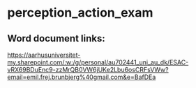 # perception_action_exam

## Word document links:
https://aarhusuniversitet-my.sharepoint.com/:w:/g/personal/au702441_uni_au_dk/ESAC-vRX69BDuEnc9-zzMrQB0VW6jUKe2Lbu6osCRFsVWw?email=emil.frej.brunbjerg%40gmail.com&e=BafDEa

